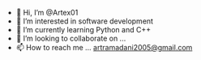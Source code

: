 - 👋 Hi, I’m @Artex01
- 👀 I’m interested in software development
- 🌱 I’m currently learning Python and C++
- 💞️ I’m looking to collaborate on ...
- 📫 How to reach me ... artramadani2005@gmail.com

<!---
Artex01/Artex01 is a ✨ special ✨ repository because its `README.md` (this file) appears on your GitHub profile.
You can click the Preview link to take a look at your changes.
--->
